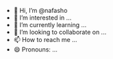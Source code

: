 - 👋 Hi, I’m @nafasho 
- 👀 I’m interested in ...
- 🌱 I’m currently learning ...  
- 💞️ I’m looking to collaborate on ...   
- 📫 How to reach me ...   
- 😄 Pronouns: ...  
    
<!---
nafasho/nafasho is a ✨ special ✨ repository because its `README.md` (this file) appears on your GitHub profile.  
You can click the Preview link to take a look at your changes.
---> 
 
